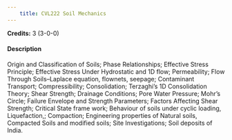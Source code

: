 ```yaml
---
    title: CVL222 Soil Mechanics
---
```

**Credits:** 3 (3-0-0)



#### Description 
Origin and Classification of Soils; Phase Relationships; Effective Stress Principle; Effective Stress Under Hydrostatic and 1D flow; Permeability; Flow Through Soils–Laplace equation, flownets, seepage; Contaminant Transport; Compressibility; Consolidation; Terzaghi’s 1D Consolidation Theory; Shear Strength; Drainage Conditions; Pore Water Pressure; Mohr’s Circle; Failure Envelope and Strength Parameters; Factors Affecting Shear Strength; Critical State frame work; Behaviour of soils under cyclic loading, Liquefaction,; Compaction; Engineering properties of Natural soils, Compacted Soils and modified soils; Site Investigations; Soil deposits of India.